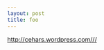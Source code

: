 ```yaml
---
layout: post
title: foo
---
```

<a href="http://cehars.wordpress.com///">http://cehars.wordpress.com///</a>
